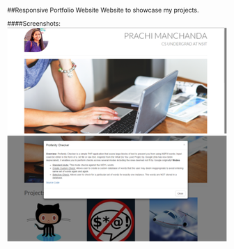 ##Responsive Portfolio Website
Website to showcase my projects.

####Screenshots:
![](images/screenshots/home.png?raw=true)
![](images/screenshots/projects.png?raw=true)

